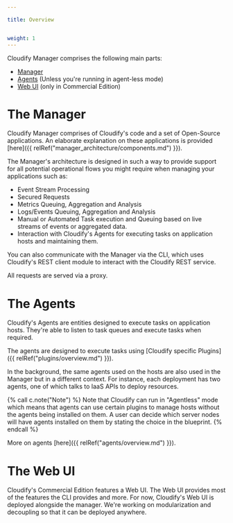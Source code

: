 ```yaml
---

title: Overview


weight: 1
---
```




Cloudify Manager comprises the following main parts:

* [Manager](#the-manager)
* [Agents](#the-agents) (Unless you're running in agent-less mode)
* [Web UI](#the-web-ui) (only in Commercial Edition)

# The Manager

Cloudify Manager comprises of Cloudify's code and a set of Open-Source applications. An elaborate explanation on these applications is provided [here]({{ relRef("manager_architecture/components.md") }}).

The Manager's architecture is designed in such a way to provide support for all potential operational flows you might require when managing your applications such as:

* Event Stream Processing
* Secured Requests
* Metrics Queuing, Aggregation and Analysis
* Logs/Events Queuing, Aggregation and Analysis
* Manual or Automated Task execution and Queuing based on live streams of events or aggregated data.
* Interaction with Cloudify's Agents for executing tasks on application hosts and maintaining them.

You can also communicate with the Manager via the CLI, which uses Cloudify's REST client module to interact with the Cloudify REST service.

All requests are served via a proxy.

# The Agents

Cloudify's Agents are entities designed to execute tasks on application hosts. They're able to listen to task queues and execute tasks when required.

The agents are designed to execute tasks using [Cloudify specific Plugins]({{ relRef("plugins/overview.md") }}).

In the background, the same agents used on the hosts are also used in the Manager but in a different context. For instance, each deployment has two agents, one of which talks to IaaS APIs to deploy resources.

{% call c.note("Note") %}
Note that Cloudify can run in "Agentless" mode which means that agents can use certain plugins to manage hosts without the agents being installed on them. A user can decide which server nodes will have agents installed on them by stating the choice in the blueprint.
{% endcall %}

More on agents [here]({{ relRef("agents/overview.md") }}).

# The Web UI

Cloudify's Commercial Edition features a Web UI. The Web UI provides most of the features the CLI provides and more. For now, Cloudify's Web UI is deployed alongside the manager. We're working on modularization and decoupling so that it can be deployed anywhere.
